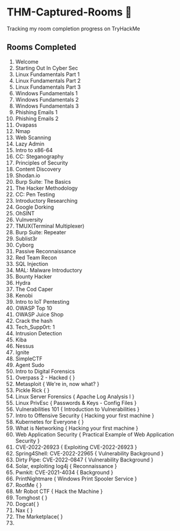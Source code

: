 # THM-Captured-Rooms 🚩
Tracking my room completion progress on TryHackMe 


## Rooms Completed 

1. Welcome
2. Starting Out In Cyber Sec
3. Linux Fundamentals Part 1 
4. Linux Fundamentals Part 2
5. Linux Fundamentals Part 3
6. Windows Fundamentals 1
7. Windows Fundamentals 2
8. Windows Fundamentals 3
9. Phishing Emails 1
10. Phishing Emails 2
11. Ovapass
12. Nmap
13. Web Scanning
14. Lazy Admin
15. Intro to x86-64
16. CC: Steganography
17. Principles of Security
18. Content Discovery
19. Shodan.io
20. Burp Suite: The Basics
21. The Hacker Methodology
22. CC: Pen Testing
23. Introductory Researching
24. Google Dorking
25. OhSINT
26. Vulnversity
27. TMUX(Terminal Multiplexer)
28. Burp Suite: Repeater
29. Sublist3r
30. Cyborg
31. Passive Reconnaissance
32. Red Team Recon
33. SQL Injection
34. MAL: Malware Introductory
35. Bounty Hacker
36. Hydra
37. The Cod Caper
38. Kenobi
39. Intro to IoT Pentesting
40. OWASP Top 10
41. OWASP Juice Shop
42. Crack the hash
43. Tech_Supp0rt: 1
44. Intrusion Detection
45. Kiba
46. Nessus
47. Ignite 
48. SimpleCTF
49. Agent Sudo
50. Intro to Digital Forensics
51. Overpass 2 - Hacked {  }
52. Metasploit { We're in, now what? }
53. Pickle Rick { }
54. Linux Server Forensics { Apache Log Analysis I }
55. Linux PrivEsc { Passwords & Keys - Config Files }
56. Vulnerabilities 101 { Introduction to Vulnerabilities }
57. Intro to Offensive Security { Hacking your first machine }
58. Kubernetes for Everyone { }
59. What is Networking { Hacking your first machine }
60. Web Application Security { Practical Example of Web Application Security }
61. CVE-2022-26923 { Exploiting CVE-2022-26923 }
62. Spring4Shell: CVE-2022-22965 { Vulnerability Background }
63. Dirty Pipe: CVE-2022-0847 { Vulnerability Background }
64. Solar, exploiting log4j { Reconnaissance }
65. Pwnkit: CVE-2021-4034 { Background }
66. PrintNightmare { Windows Print Spooler Service }
67. RootMe {  }
68. Mr Robot CTF { Hack the Machine }
69. Tomghost {  }
70. Dogcat{  }
71. Nax {  }
72. The Marketplace{  }
73. 
 


